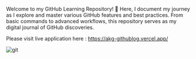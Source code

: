 Welcome to my GitHub Learning Repository! 🚀 Here, I document my journey as I explore and master various GitHub features and best practices. From basic commands to advanced workflows, this repository serves as my digital journal of GitHub discoveries.


Please visit live application here : https://akg-githublog.vercel.app/

![git](https://github.com/ajay-kumar-gour/GitHub-Log/assets/153515139/d3c8bfdd-27f8-4a5a-9578-2d9452d5947b)
